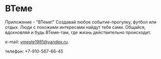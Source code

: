 # ВТеме
Приложение - "ВТеме!"
Создавай любое событие-прогулку, футбол или отдых. Люди с похожими интересами найдут тебя сами. Общайся, вдохновляй и будь ВТеме-там, где жизнь действительно происходит.

e-mail: vmeste1981@yandex.ru.


телефон: +7-910-567-66-45
